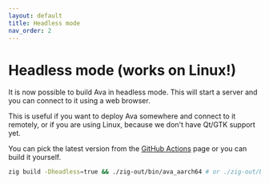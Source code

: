 ```yaml
---
layout: default
title: Headless mode
nav_order: 2
---
```


# Headless mode (works on Linux!)

It is now possible to build Ava in headless mode. This will start a server
and you can connect to it using a web browser.

This is useful if you want to deploy Ava somewhere and connect to it remotely,
or if you are using Linux, because we don't have Qt/GTK support yet.

You can pick the latest version from the [GitHub
Actions](https://github.com/cztomsik/ava/actions) page or you can build it
yourself.

```bash
zig build -Dheadless=true && ./zig-out/bin/ava_aarch64 # or ./zig-out/bin/ava_x86_64
```
